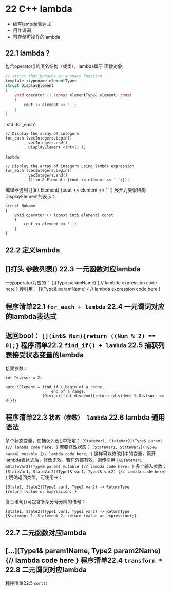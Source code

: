 22 C++ lambda
==
- 编写lambda表达式
- 用作谓词
- 可存储可操作的lambda

22.1 lambda ?
--
包含operator()的匿名结构（或类），lambda属于 函数对象;
```c
// struct that behaves as a unary function
template <typename elementType>
struct DisplayElement
{
    void operator () (const elementType& element) const 
    {
        cout << element << ' ';
    } 
}
```

`std::for_eash':
```
// Display the array of integers
for_each (vecIntegers.begin()
        , vecIntegers.end()
        , DisplayElement <int>() );
```

`lambda`:
```
// Display the array of integers using lambda expression
for_each (vecIntegers.begin()
        , vecIntegers.end()
        , [](int& Element) {cout << element << ' ';});
```

编译器遇到
[](int Element) {cout << element << ' ';}
展开为类似结构DisplayElement<int>的表示：
```
struct NoName
{
    void operator () (const int& element) const
    {
        cout << element << ' ';
    }
}
```
22.2 定义lambda
--
[]打头 参数列表()
22.3 一元函数对应lambda
--
一元operator对应的：
[](Type paramName) { // lambda expression code here }
传引用：
[](Type& paramName) { // lambda expression code here }

程序清单22.1 `for_each + lambda`
22.4 一元谓词对应的lambda表达式
--
返回bool：
`[](int& Num){return ((Num % 2) == 0);}`
程序清单22.2 `find_if() + lambda`
22.5 捕获列表接受状态变量的lambda
--
接受参数：
```
int Divisor = 2;

auto iElement = find_if ( begin of a range,
                    end of a range,
                [Divisor](int divdend){return (dividend % Divisor) == 0;});
```
程序清单22.3 `状态（参数） lambda`
22.6 lambda 通用语法
--
多个状态变量，在捕获列表[]中指定：
`[StateVar1, StateVar2](Type& param){// lambda code here; }`
若要修改状态：
`[StateVar1, StateVar2](Type& param) mutable {// lambda code here; }`
这样可以修改[]中的变量，离开lambda表达式后，修改无效。若在外部有效，则传引用
`[&StateVar1, &StateVar2](Type& param) mutable {// lambda code here; }`
多个输入参数：
`[StateVar1, StateVar2](Type1& var1, Type2& var2) {// lambda code here; }`
明确返回类型，可使用->：
```
[State1, State2](Type1 var1, Type2 var2) -> ReturnType
{return (value or expression);}
```
复合语句{}可包含多条分号分隔的语句：
```
[State1, State2](Type1 var1, Type2 var2) -> ReturnType
{Statement 1; Statement 2; return (value or expression);}
```
22.7 二元函数对应lambda
--
[...](Type1& param1Name, Type2 param2Name){// lambda code here }
程序清单22.4 `transform *`
22.8 二元谓词对应lambda
--
程序清单22.5 `sort()`

